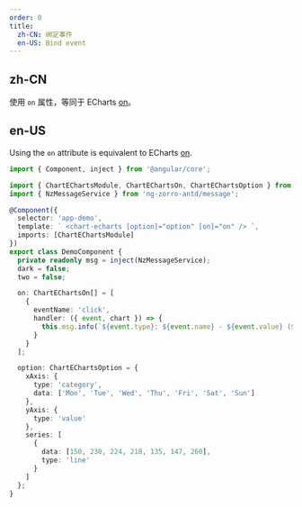 ```yaml
---
order: 0
title:
  zh-CN: 绑定事件
  en-US: Bind event
---
```


## zh-CN

使用 `on` 属性，等同于 ECharts [on](https://echarts.apache.org/zh/api.html#echartsInstance.on)。

## en-US

Using the `on` attribute is equivalent to ECharts [on](https://echarts.apache.org/zh/api.html#echartsInstance.on).

```ts
import { Component, inject } from '@angular/core';

import { ChartEChartsModule, ChartEChartsOn, ChartEChartsOption } from '@yelon/chart/chart-echarts';
import { NzMessageService } from 'ng-zorro-antd/message';

@Component({
  selector: 'app-demo',
  template: ` <chart-echarts [option]="option" [on]="on" /> `,
  imports: [ChartEChartsModule]
})
export class DemoComponent {
  private readonly msg = inject(NzMessageService);
  dark = false;
  two = false;

  on: ChartEChartsOn[] = [
    {
      eventName: 'click',
      handler: ({ event, chart }) => {
        this.msg.info(`${event.type}: ${event.name} - ${event.value} (${chart.id})`);
      }
    }
  ];

  option: ChartEChartsOption = {
    xAxis: {
      type: 'category',
      data: ['Mon', 'Tue', 'Wed', 'Thu', 'Fri', 'Sat', 'Sun']
    },
    yAxis: {
      type: 'value'
    },
    series: [
      {
        data: [150, 230, 224, 218, 135, 147, 260],
        type: 'line'
      }
    ]
  };
}
```
